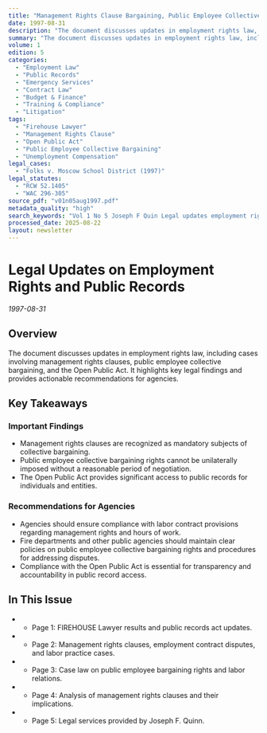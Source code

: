 ```yaml
---
title: "Management Rights Clause Bargaining, Public Employee Collective Bargaining, and Open Public Act Access"
date: 1997-08-31
description: "The document discusses updates in employment rights law, including cases involving management rights clauses, public employee collective bargaining, and the Open Public Act. It highlights key legal findings and provides actionable recommendations for agencies."
summary: "The document discusses updates in employment rights law, including cases involving management rights clauses, public employee collective bargaining, and the Open Public Act. It highlights key legal findings and provides actionable recommendations for agencies."
volume: 1
edition: 5
categories:
  - "Employment Law"
  - "Public Records"
  - "Emergency Services"
  - "Contract Law"
  - "Budget & Finance"
  - "Training & Compliance"
  - "Litigation"
tags:
  - "Firehouse Lawyer"
  - "Management Rights Clause"
  - "Open Public Act"
  - "Public Employee Collective Bargaining"
  - "Unemployment Compensation"
legal_cases:
  - "Folks v. Moscow School District (1997)"
legal_statutes:
  - "RCW 52.1405"
  - "WAC 296-305"
source_pdf: "v01n05aug1997.pdf"
metadata_quality: "high"
search_keywords: "Vol 1 No 5 Joseph F Quin Legal updates employment rights management rights clause open public act public employee collective bargaining FIREHOUSE Lawyer survey employment contract disputes labor pract..."
processed_date: 2025-08-22
layout: newsletter
---
```


# Legal Updates on Employment Rights and Public Records

*1997-08-31*

## Overview

The document discusses updates in employment rights law, including cases involving management rights clauses, public employee collective bargaining, and the Open Public Act. It highlights key legal findings and provides actionable recommendations for agencies.

## Key Takeaways

### Important Findings

- Management rights clauses are recognized as mandatory subjects of collective bargaining.
- Public employee collective bargaining rights cannot be unilaterally imposed without a reasonable period of negotiation.
- The Open Public Act provides significant access to public records for individuals and entities.

### Recommendations for Agencies

- Agencies should ensure compliance with labor contract provisions regarding management rights and hours of work.
- Fire departments and other public agencies should maintain clear policies on public employee collective bargaining rights and procedures for addressing disputes.
- Compliance with the Open Public Act is essential for transparency and accountability in public record access.

## In This Issue

- - Page 1: FIREHOUSE Lawyer results and public records act updates.
- - Page 2: Management rights clauses, employment contract disputes, and labor practice cases.
- - Page 3: Case law on public employee bargaining rights and labor relations.
- - Page 4: Analysis of management rights clauses and their implications.
- - Page 5: Legal services provided by Joseph F. Quinn.

